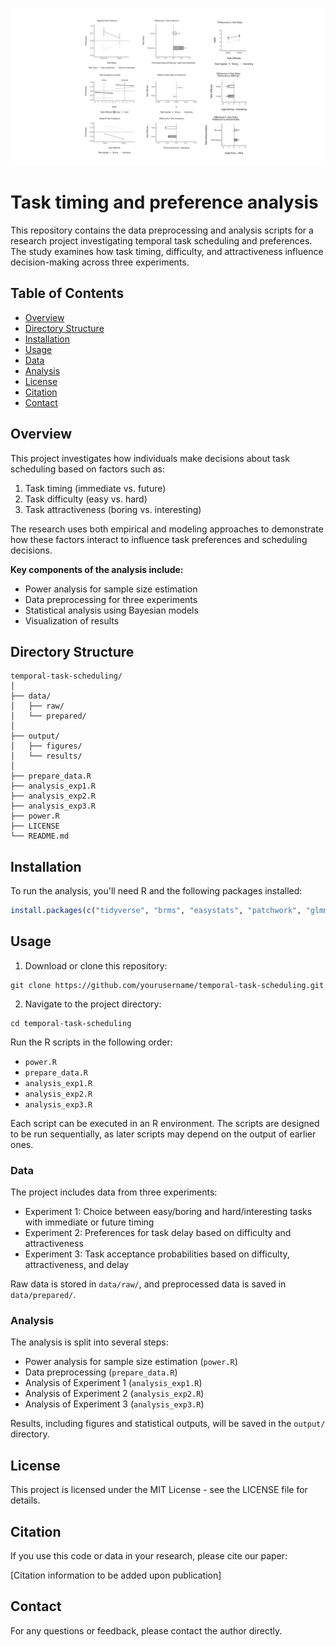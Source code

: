 ![Preview](preview.png)

# Task timing and preference analysis

This repository contains the data preprocessing and analysis scripts for a research project investigating temporal task scheduling and preferences. The study examines how task timing, difficulty, and attractiveness influence decision-making across three experiments.

## Table of Contents

* [Overview](#overview)
* [Directory Structure](#directory-structure)
* [Installation](#installation)
* [Usage](#usage)
* [Data](#data)
* [Analysis](#analysis)
* [License](#license)
* [Citation](#citation)
* [Contact](#contact)

## Overview

This project investigates how individuals make decisions about task scheduling based on factors such as:

1. Task timing (immediate vs. future)
2. Task difficulty (easy vs. hard)
3. Task attractiveness (boring vs. interesting)

The research uses both empirical and modeling approaches to demonstrate how these factors interact to influence task preferences and scheduling decisions.

**Key components of the analysis include:**

- Power analysis for sample size estimation
- Data preprocessing for three experiments
- Statistical analysis using Bayesian models
- Visualization of results

## Directory Structure

```
temporal-task-scheduling/
│
├── data/
│   ├── raw/
│   └── prepared/
│
├── output/
│   ├── figures/
│   └── results/
│
├── prepare_data.R
├── analysis_exp1.R
├── analysis_exp2.R
├── analysis_exp3.R
├── power.R
├── LICENSE
└── README.md
```

## Installation

To run the analysis, you'll need R and the following packages installed:

```r
install.packages(c("tidyverse", "brms", "easystats", "patchwork", "glmmTMB", "simr"))
```

## Usage

1. Download or clone this repository:

```
git clone https://github.com/yourusername/temporal-task-scheduling.git
```

2. Navigate to the project directory:

```
cd temporal-task-scheduling
```

Run the R scripts in the following order:

- `power.R`
- `prepare_data.R`
- `analysis_exp1.R`
- `analysis_exp2.R`
- `analysis_exp3.R`

Each script can be executed in an R environment. The scripts are designed to be run sequentially, as later scripts may depend on the output of earlier ones.

### Data

The project includes data from three experiments:

- Experiment 1: Choice between easy/boring and hard/interesting tasks with immediate or future timing
- Experiment 2: Preferences for task delay based on difficulty and attractiveness
- Experiment 3: Task acceptance probabilities based on difficulty, attractiveness, and delay

Raw data is stored in `data/raw/`, and preprocessed data is saved in `data/prepared/`.

### Analysis

The analysis is split into several steps:

- Power analysis for sample size estimation (`power.R`)
- Data preprocessing (`prepare_data.R`)
- Analysis of Experiment 1 (`analysis_exp1.R`)
- Analysis of Experiment 2 (`analysis_exp2.R`)
- Analysis of Experiment 3 (`analysis_exp3.R`)

Results, including figures and statistical outputs, will be saved in the `output/` directory.

## License

This project is licensed under the MIT License - see the LICENSE file for details.

## Citation

If you use this code or data in your research, please cite our paper:

[Citation information to be added upon publication]

## Contact

For any questions or feedback, please contact the author directly.
